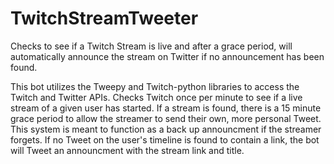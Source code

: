# TwitchStreamTweeter
Checks to see if a Twitch Stream is live and after a grace period, will automatically announce the stream on Twitter if no announcement has been found.

This bot utilizes the Tweepy and Twitch-python libraries to access the Twitch and Twitter APIs. Checks Twitch once per minute to see if a live stream of a given user has started. If a stream is found, there is a 15 minute grace period to allow the streamer to send their own, more personal Tweet. This system is meant to function as a back up announcment if the streamer forgets. If no Tweet on the user's timeline is found to contain a link, the bot will Tweet an announcment with the stream link and title.
